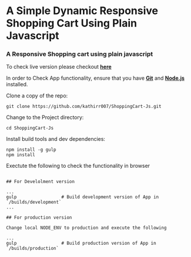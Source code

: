 # A Simple Dynamic Responsive Shopping Cart Using Plain Javascript

### A Responsive Shopping cart using plain javascript

To check live version please checkout **[here](https://shopping-cart-js.vercel.app/)**

In order to Check App functionality, ensure that you have **[Git](http://git-scm.com/downloads)** and **[Node.js](http://nodejs.org)** installed.

Clone a copy of the repo: 

```
git clone https://github.com/kathirr007/ShoppingCart-Js.git
```

Change to the Project directory:

```
cd ShoppingCart-Js
```

Install build tools and dev dependencies:

```
npm install -g gulp
npm install
```

Exectute the following to check the functionality in browser

```

## For Develolment version

...
gulp                 # Build development version of App in `/builds/development`
...

## For production version

Change local NODE_ENV to production and execute the following

...
gulp                 # Build production version of App in `/builds/production`
```
